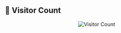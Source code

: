 ## 👀 Visitor Count
<p align="center">
  <img src="https://profile-counter.glitch.me/ayush/count.svg" alt="Visitor Count" />
</p>

